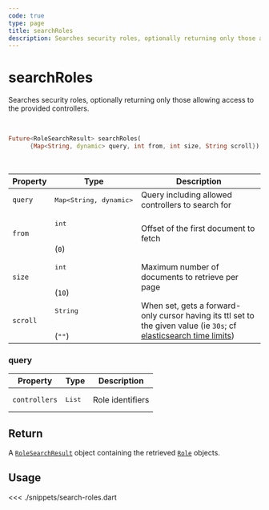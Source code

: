 ```yaml
---
code: true
type: page
title: searchRoles
description: Searches security roles, optionally returning only those allowing access to the provided controllers.
---
```


# searchRoles

Searches security roles, optionally returning only those allowing access to the provided controllers.

<br />

```dart
Future<RoleSearchResult> searchRoles(
      {Map<String, dynamic> query, int from, int size, String scroll})
```

<br />

| Property | Type | Description |
|--- |--- |--- |
| `query` | <pre>Map<String, dynamic></pre> | Query including allowed controllers to search for |
| `from`     | <pre>int</pre><br/>(`0`)     | Offset of the first document to fetch    |
| `size`     | <pre>int</pre><br/>(`10`)    | Maximum number of documents to retrieve per page |
| `scroll`   | <pre>String</pre><br/>(`""`)    | When set, gets a forward-only cursor having its ttl set to the given value (ie `30s`; cf [elasticsearch time limits](https://www.elastic.co/guide/en/elasticsearch/reference/7.3/common-options.html#time-units)) |

### query

| Property | Type | Description |
| --- | --- | --- |
| `controllers` | <pre>List<String></pre> | Role identifiers |

## Return

A [`RoleSearchResult`](sdk/dart/2/core-classes/search-result) object containing the retrieved [`Role`](/sdk/dart/2/core-classes/role) objects.

## Usage

<<< ./snippets/search-roles.dart
